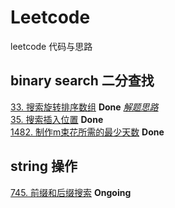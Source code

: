 # Leetcode
leetcode 代码与思路
## binary search 二分查找
[33. 搜索旋转排序数组](https://github.com/pipixiaox/Leetcode/blob/main/biSearch/targetSearch.py) __Done__ 
_[解题思路](https://github.com/pipixiaox/Leetcode/blob/main/biSearch/%E6%90%9C%E7%B4%A2%E6%97%8B%E8%BD%AC%E6%8E%92%E5%BA%8F%E6%95%B0%E7%BB%84.md)_\
[35. 搜索插入位置](https://github.com/pipixiaox/Leetcode/blob/main/biSearch/searchInsert.py) __Done__\
[1482. 制作m束花所需的最少天数](https://github.com/pipixiaox/Leetcode/blob/main/biSearch/bloomDay.py) __Done__
## string 操作
[745. 前缀和后缀搜索](https://github.com/pipixiaox/Leetcode/blob/main/biSearch/wordFilter.py) __Ongoing__
